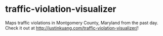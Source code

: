 # traffic-violation-visualizer
Maps traffic violations in Montgomery County, Maryland from the past day. Check it out at http://justinkuang.com/traffic-violation-visualizer/!
